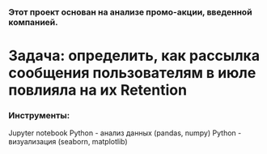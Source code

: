 ### Этот проект основан на анализе промо-акции, введенной компанией. 

# Задача: определить, как рассылка сообщения пользователям в июле повлияла на их Retention

### Инструменты:
Jupyter notebook
Python - анализ данных (pandas, numpy)
Python - визуализация (seaborn, matplotlib)
